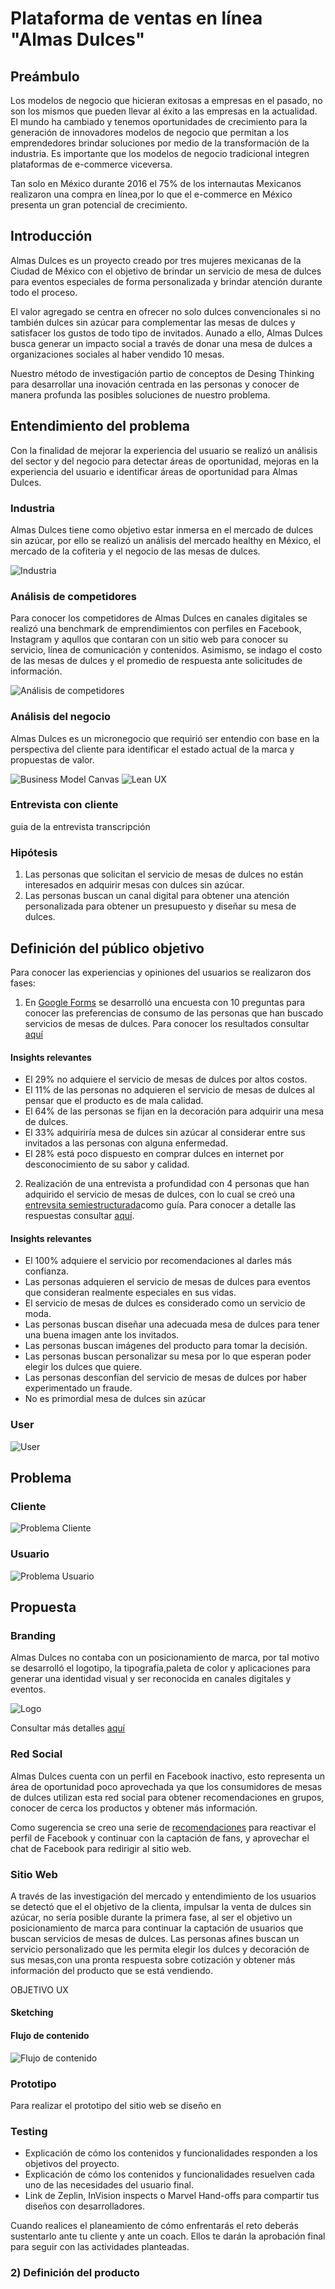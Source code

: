 # Plataforma de ventas en línea "Almas Dulces"

## Preámbulo

Los modelos de negocio que hicieran exitosas a empresas en el pasado, no son los mismos que pueden llevar al éxito a las 
empresas en la actualidad. El mundo ha cambiado y tenemos oportunidades de crecimiento para la generación de innovadores 
modelos de negocio que permitan a los emprendedores brindar soluciones por medio de la transformación de la industria. Es 
importante que los modelos de negocio tradicional integren plataformas de e-commerce viceversa. 

Tan solo en México durante 2016 el 75% de los internautas Mexicanos realizaron una compra en línea,por lo que el e-commerce en México presenta un gran potencial de crecimiento. 

## Introducción
Almas Dulces es un proyecto creado por tres mujeres mexicanas de la Ciudad de México con el objetivo de brindar un servicio de mesa de dulces para eventos especiales de forma personalizada y brindar atención durante todo el proceso. 

El valor agregado se centra en ofrecer no solo dulces convencionales si no también dulces sin azúcar para complementar las mesas de dulces y satisfacer los gustos de todo tipo de invitados. Aunado a ello, Almas Dulces busca generar un impacto social a través de donar una mesa de dulces a organizaciones sociales al haber vendido 10 mesas. 

Nuestro método de investigación partio de conceptos de Desing Thinking para desarrollar una inovación centrada en las personas y conocer de manera profunda las posibles soluciones de nuestro problema. 

 


## Entendimiento del problema
Con la finalidad de mejorar la experiencia del usuario se realizó un análisis del sector y del negocio para detectar áreas de oportunidad, mejoras en la experiencia del usuario e identificar áreas de oportunidad  para Almas Dulces.

### Industria
Almas Dulces tiene como objetivo estar inmersa en el mercado de dulces sin azúcar, por ello se realizó un análisis del mercado healthy en México, el mercado de la cofiteria y el negocio de las mesas de dulces. 

![Industria](https://github.com/Cristalgarcia/UXEcommerceCDMX007/blob/master/assets/Infograf%C3%ADa_Investigaci%C3%B3n_Almas%20Dulces.png)

### Análisis de competidores
Para conocer los competidores de Almas Dulces en canales digitales se realizó una benchmark de emprendimientos con perfiles en Facebook, Instagram y aqullos que contaran con un sitio web para conocer su servicio, línea de comunicación y contenidos. Asimismo, se indago el costo de las mesas de dulces y el promedio de respuesta ante solicitudes de información. 

![Análisis de competidores](https://github.com/Cristalgarcia/UXEcommerceCDMX007/blob/master/assets/Infograf%C3%ADa_Benchmark_Almas%20Dulces.png)


### Análisis del negocio 
Almas Dulces es un micronegocio que requirió ser entendio con base en la perspectiva del cliente para identificar el estado actual de la marca y propuestas de valor.

![Business Model Canvas](https://github.com/Cristalgarcia/UXEcommerceCDMX007/blob/master/assets/Business%20Model%20Canvas_Almas%20Dulces.jpg)
![Lean UX](https://github.com/Cristalgarcia/UXEcommerceCDMX007/blob/master/assets/Lean%20UX_Almas%20Dulces.jpg)

### Entrevista con cliente 

guia de la entrevista 
transcripción 


### Hipótesis
1. Las personas que solicitan el servicio de mesas de dulces no están interesados en adquirir mesas con dulces sin azúcar. 
2. Las personas buscan un canal digital para obtener una atención personalizada para obtener un presupuesto y diseñar su mesa de dulces. 

## Definición del público objetivo 
Para conocer las experiencias y opiniones del usuarios se realizaron dos fases:
1. En [Google Forms](https://docs.google.com/forms/d/e/1FAIpQLSfLYzdm8gZ-IMnjXBsfmTgdbcVzxlvMtzr4tIMo2gMF-cS7NA/viewform) se desarrolló una encuesta con 10 preguntas para conocer las preferencias de consumo de las personas que han buscado servicios de mesas de dulces. Para conocer los resultados consultar [aquí](https://docs.google.com/document/u/0/)

#### Insights relevantes
- El 29% no adquiere el servicio de mesas de dulces por altos costos.
- El 11% de las personas no adquieren el servicio de mesas de dulces al pensar que el producto es de mala calidad.
- El 64% de las personas se fijan en la decoración para adquirir una mesa de dulces. 
- El 33% adquiriría mesa de dulces sin azúcar al considerar entre sus invitados a las personas con alguna enfermedad.
- El 28% está poco dispuesto en comprar dulces en internet por desconocimiento de su sabor y calidad. 

2. Realización de una entrevista a profundidad con 4 personas que han adquirido el servicio de mesas de dulces, con lo cual se creó una [entrevsita semiestructurada](https://docs.google.com/document/u/0/)como guía. Para conocer a detalle las respuestas consultar [aquí](https://docs.google.com/document/?authuser=0&usp=docs_web).

#### Insights relevantes
- El 100% adquiere el servicio por recomendaciones al darles más confianza.
- Las personas adquieren el servicio de mesas de dulces para eventos que consideran realmente especiales en sus vidas.
- El servicio de mesas de dulces es considerado como un servicio de moda.
- Las personas buscan diseñar una adecuada mesa de dulces para tener una buena imagen ante los invitados.
- Las personas buscan imágenes del producto para tomar la decisión.
- Las personas buscan personalizar su mesa por lo que esperan poder  elegir los  dulces que quiere.
- Las personas desconfían del servicio de mesas de dulces por haber experimentado un fraude.
- No es primordial mesa de dulces sin azúcar

### User
![User](https://github.com/Cristalgarcia/UXEcommerceCDMX007/blob/master/assets/USER_Almas%20Dulces.jpg)



## Problema 
### Cliente 
![Problema Cliente]()

### Usuario 
![Problema Usuario]()

## Propuesta

### Branding 
Almas Dulces no contaba con un posicionamiento de marca, por tal motivo se desarrolló el logotipo, la tipografía,paleta de color y aplicaciones para generar una identidad visual y ser reconocida en canales digitales y eventos. 

![Logo](https://github.com/Cristalgarcia/UXEcommerceCDMX007/blob/master/assets/Logo_Almas%20Dulces.PNG)

Consultar más detalles [aquí](https://github.com/Cristalgarcia/UXEcommerceCDMX007/blob/master/assets/Branding_Almas%20Dulces.png)

### Red Social
Almas Dulces cuenta con un perfil en Facebook inactivo, esto representa un área de oportunidad poco aprovechada ya que los consumidores de mesas de dulces utilizan esta red social para obtener recomendaciones en grupos, conocer de cerca los productos y obtener más información. 

Como sugerencia se creo una serie de [recomendaciones](https://docs.google.com/presentation/d/1YIshPTla4OqQJqg2smlCV_BipVNBYL9vHF0GQMIW-oo/edit?usp=drive_web&ouid=100503511708662221960) para reactivar el perfil de Facebook y continuar con la captación de fans, y aprovechar el chat de Facebook para redirigir al sitio web.

### Sitio Web
A través de las investigación del mercado y entendimiento de los usuarios se detectó que el el objetivo de la clienta, impulsar la venta de dulces sin azúcar, no sería posible durante la primera fase, al ser el objetivo un posicionamiento de marca para continuar la captación de usuarios que buscan servicios de mesas de dulces.
Las personas afines buscan un servicio personalizado que les permita elegir los dulces y decoración de sus mesas,con una pronta respuesta sobre cotización y obtener más información del producto que se está vendiendo. 

OBJETIVO UX 

#### Sketching 

 
#### Flujo de contenido 

![Flujo de contenido](https://github.com/Cristalgarcia/UXEcommerceCDMX007/blob/master/assets/Flujo%20de%20Informaci%C3%B3n_Almas%20Dulces.jpg)

### Prototipo
Para realizar el prototipo del sitio web se diseño en 

### Testing






* Explicación de cómo los contenidos y funcionalidades responden a los objetivos
  del proyecto. 
* Explicación de cómo los contenidos y funcionalidades resuelven cada uno de las
  necesidades del usuario final.
* Link de Zeplin, InVision inspects o Marvel Hand-offs para compartir tus
  diseños con desarrolladores.



Cuando realices el planeamiento de cómo enfrentarás el reto deberás sustentarlo
ante tu cliente y ante un coach. Ellos te darán la aprobación final para seguir
con las actividades planteadas.

### 2) Definición del producto





